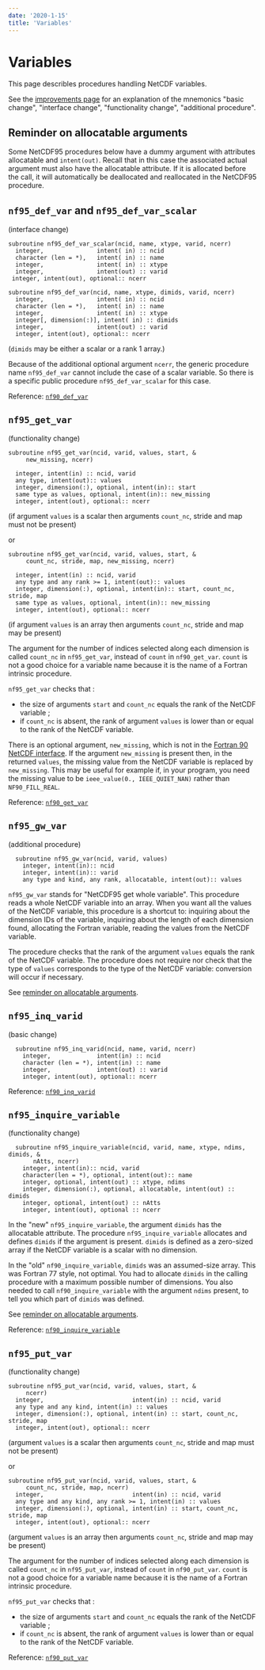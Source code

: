 ```yaml
---
date: '2020-1-15'
title: 'Variables'
---
```


# Variables

This page describles procedures handling NetCDF variables.

See the [improvements page](improvements.md) for an explanation of
the mnemonics "basic change", "interface change", "functionality
change", "additional procedure".

## Reminder on allocatable arguments

Some NetCDF95 procedures below have a dummy argument with attributes
allocatable and `intent(out)`. Recall that in this case the associated
actual argument must also have the allocatable attribute. If it is
allocated before the call, it will automatically be deallocated and
reallocated in the NetCDF95 procedure.

## `nf95_def_var` and `nf95_def_var_scalar`

(interface change)

```
subroutine nf95_def_var_scalar(ncid, name, xtype, varid, ncerr)
  integer,               intent( in) :: ncid
  character (len = *),   intent( in) :: name
  integer,               intent( in) :: xtype
  integer,               intent(out) :: varid
 integer, intent(out), optional:: ncerr
```

```
subroutine nf95_def_var(ncid, name, xtype, dimids, varid, ncerr)
  integer,               intent( in) :: ncid
  character (len = *),   intent( in) :: name
  integer,               intent( in) :: xtype
  integer[, dimension(:)], intent( in) :: dimids
  integer,               intent(out) :: varid
  integer, intent(out), optional:: ncerr
```

(`dimids` may be either a scalar or a rank 1 array.)

Because of the additional optional argument `ncerr`, the generic
procedure name `nf95_def_var` cannot include the case of a scalar
variable. So there is a specific public procedure `nf95_def_var_scalar`
for this case.

Reference:
[`nf90_def_var`](https://docs.unidata.ucar.edu/netcdf-fortran/current/f90-variables.html#f90-create-a-variable-nf90_def_var)

## `nf95_get_var`

(functionality change)

```
subroutine nf95_get_var(ncid, varid, values, start, &
     new_missing, ncerr)

  integer, intent(in) :: ncid, varid
  any type, intent(out):: values
  integer, dimension(:), optional, intent(in):: start
  same type as values, optional, intent(in):: new_missing
  integer, intent(out), optional:: ncerr
```

(if argument `values` is a scalar then arguments `count_nc`, stride and map
must not be present)

or

```
subroutine nf95_get_var(ncid, varid, values, start, &
     count_nc, stride, map, new_missing, ncerr)

  integer, intent(in) :: ncid, varid
  any type and any rank >= 1, intent(out):: values
  integer, dimension(:), optional, intent(in):: start, count_nc, stride, map
  same type as values, optional, intent(in):: new_missing
  integer, intent(out), optional:: ncerr
```

(if argument `values` is an array then arguments `count_nc`, stride and
map may be present)

The argument for the number of indices selected along each dimension is
called `count_nc` in `nf95_get_var`, instead of `count` in
`nf90_get_var`. `count` is not a good choice for a variable name because
it is the name of a Fortran intrinsic procedure.

`nf95_get_var` checks that :

-   the size of arguments `start` and `count_nc` equals the rank of the
    NetCDF variable ;
-   if `count_nc` is absent, the rank of argument `values` is lower than
    or equal to the rank of the NetCDF variable.

There is an optional argument, `new_missing`, which is not in the
[Fortran 90 NetCDF
interface](https://www.unidata.ucar.edu/software/netcdf/docs-fortran/f90_The-NetCDF-Fortran-90-Interface-Guide.html). If
the argument `new_missing` is present then, in the returned `values`,
the missing value from the NetCDF variable is replaced by
`new_missing`.  This may be useful for example if, in your program,
you need the missing value to be `ieee_value(0., IEEE_QUIET_NAN)`
rather than `NF90_FILL_REAL`.

Reference:
[`nf90_get_var`](https://docs.unidata.ucar.edu/netcdf-fortran/current/f90-variables.html#f90-reading-data-values-nf90_get_var)

## `nf95_gw_var`

(additional procedure)

      subroutine nf95_gw_var(ncid, varid, values)
        integer, intent(in):: ncid
        integer, intent(in):: varid
        any type and kind, any rank, allocatable, intent(out):: values

`nf95_gw_var` stands for "NetCDF95 get whole variable". This
procedure reads a whole NetCDF variable into an array. When you want all
the values of the NetCDF variable, this procedure is a shortcut to:
inquiring about the dimension IDs of the variable, inquiring about the
length of each dimension found, allocating the Fortran variable, reading
the values from the NetCDF variable.

The procedure checks that the rank of the argument `values` equals the
rank of the NetCDF variable. The procedure does not require nor check
that the type of `values` corresponds to the type of the NetCDF
variable: conversion will occur if necessary.

See [reminder on allocatable arguments](#reminder-on-allocatable-arguments).

## `nf95_inq_varid`

(basic change)

      subroutine nf95_inq_varid(ncid, name, varid, ncerr)
        integer,             intent(in) :: ncid
        character (len = *), intent(in) :: name
        integer,             intent(out) :: varid
        integer, intent(out), optional:: ncerr

Reference:
[`nf90_inq_varid`](https://docs.unidata.ucar.edu/netcdf-fortran/current/f90-variables.html#f90-get-the-id-of-a-variable-from-the-name-nf90_inq_varid)

## `nf95_inquire_variable`

(functionality change)

      subroutine nf95_inquire_variable(ncid, varid, name, xtype, ndims, dimids, &
           nAtts, ncerr)
        integer, intent(in):: ncid, varid
        character(len = *), optional, intent(out):: name
        integer, optional, intent(out) :: xtype, ndims
        integer, dimension(:), optional, allocatable, intent(out) :: dimids
        integer, optional, intent(out) :: nAtts
        integer, intent(out), optional :: ncerr

In the "new" `nf95_inquire_variable`, the argument `dimids` has the
allocatable attribute. The procedure `nf95_inquire_variable` allocates
and defines `dimids` if the argument is present. `dimids` is defined as
a zero-sized array if the NetCDF variable is a scalar with no dimension.

In the "old" `nf90_inquire_variable`, `dimids` was an assumed-size
array. This was Fortran 77 style, not optimal. You had to allocate
`dimids` in the calling procedure with a maximum possible number of
dimensions. You also needed to call `nf90_inquire_variable` with the
argument `ndims` present, to tell you which part of `dimids` was
defined.

See [reminder on allocatable arguments](#reminder-on-allocatable-arguments).

Reference:
[`nf90_inquire_variable`](https://docs.unidata.ucar.edu/netcdf-fortran/current/f90-variables.html#f90-get-information-about-a-variable-from-its-id-nf90_inquire_variable)

## `nf95_put_var`

(functionality change)

```
subroutine nf95_put_var(ncid, varid, values, start, &
     ncerr)
  integer,                         intent(in) :: ncid, varid
  any type and any kind, intent(in) :: values
  integer, dimension(:), optional, intent(in) :: start, count_nc, stride, map
  integer, intent(out), optional:: ncerr
```

(argument `values` is a scalar then arguments `count_nc`, stride and map
must not be present)

or

```
subroutine nf95_put_var(ncid, varid, values, start, &
     count_nc, stride, map, ncerr)
  integer,                         intent(in) :: ncid, varid
  any type and any kind, any rank >= 1, intent(in) :: values
  integer, dimension(:), optional, intent(in) :: start, count_nc, stride, map
  integer, intent(out), optional:: ncerr
```

(argument `values` is an array then arguments `count_nc`, stride and
map may be present)

The argument for the number of indices selected along each dimension is
called `count_nc` in `nf95_put_var`, instead of `count` in
`nf90_put_var`. `count` is not a good choice for a variable name because
it is the name of a Fortran intrinsic procedure.

`nf95_put_var` checks that :

-   the size of arguments `start` and `count_nc` equals the rank of the
    NetCDF variable ;
-   if `count_nc` is absent, the rank of argument `values` is lower than
    or equal to the rank of the NetCDF variable.

Reference:
[`nf90_put_var`](https://docs.unidata.ucar.edu/netcdf-fortran/current/f90-variables.html#f90-writing-data-values-nf90_put_var)
